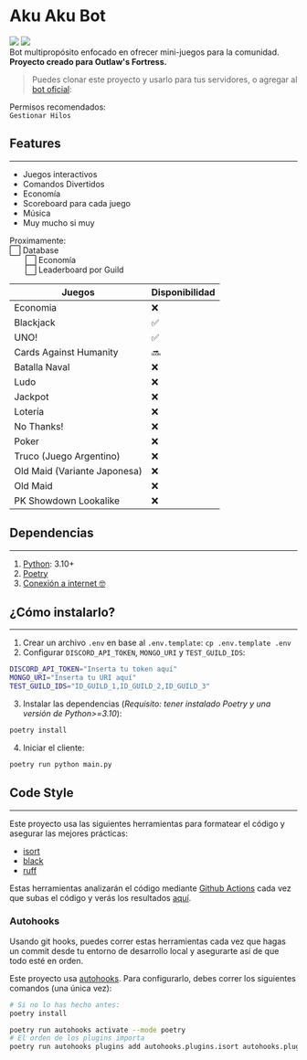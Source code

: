 # Aku Aku Bot
<img src="https://img.shields.io/badge/Outlaw's Fortress-purple"> <img src="https://img.shields.io/badge/Yoru--blue">\
Bot multipropósito enfocado en ofrecer mini-juegos para la comunidad. **Proyecto creado para Outlaw's Fortress.**

> Puedes clonar este proyecto y usarlo para tus servidores, o agregar al [bot oficial](https://discord.com/api/oauth2/authorize?client_id=1104270054792638525&permissions=51539607552&scope=applications.commands%20bot):

Permisos recomendados:\
`Gestionar Hilos`

## Features
___

- Juegos interactivos
- Comandos Divertidos
- Economía
- Scoreboard para cada juego
- Música
- Muy mucho si muy

Proximamente:\
⬜ Database\
&nbsp;&nbsp;&nbsp;&nbsp;&nbsp;&nbsp;&nbsp;⬜ Economía\
&nbsp;&nbsp;&nbsp;&nbsp;&nbsp;&nbsp;&nbsp;⬜ Leaderboard por Guild

| Juegos | Disponibilidad |
| --- | --- |
| Economia | ❌
| Blackjack | ✅
| UNO! | ✅
| Cards Against Humanity | 🔜
| Batalla Naval | ❌
| Ludo | ❌
| Jackpot | ❌
| Lotería | ❌
| No Thanks! | ❌
| Poker | ❌
| Truco (Juego Argentino) | ❌
| Old Maid (Variante Japonesa) | ❌
| Old Maid | ❌
| PK Showdown Lookalike | ❌

## Dependencias
___
1. [Python](https://www.python.org/): 3.10+
2. [Poetry](https://python-poetry.org/)
3. [Conexión a internet 🤓](https://i.ytimg.com/vi/OjrZ_HVj48c/maxresdefault.jpg)

## ¿Cómo instalarlo?
___
1. Crear un archivo `.env` en base al `.env.template`: `cp .env.template .env`
1. Configurar `DISCORD_API_TOKEN`, `MONGO_URI` y `TEST_GUILD_IDS`:

```bash
DISCORD_API_TOKEN="Inserta tu token aquí"
MONGO_URI="Inserta tu URI aquí"
TEST_GUILD_IDS="ID_GUILD_1,ID_GUILD_2,ID_GUILD_3"
```

3. Instalar las dependencias (*Requisito: tener instalado Poetry y una versión de Python>=3.10*):

```bash
poetry install
```

4. Iniciar el cliente:

```bash
poetry run python main.py
```

## Code Style
___
Este proyecto usa las siguientes herramientas para formatear el código y asegurar las mejores prácticas:
- [isort](https://pycqa.github.io/isort/)
- [black](https://black.readthedocs.io/en/stable/)
- [ruff](https://beta.ruff.rs/docs/)

Estas herramientas analizarán el código mediante [Github Actions](https://docs.github.com/en/actions)
cada vez que subas el código y verás los resultados [aquí](https://github.com/n-ull/aku/actions).


### Autohooks
Usando git hooks, puedes correr estas herramientas cada vez que hagas un commit desde tu entorno de
desarrollo local y asegurarte así de que todo esté en orden.

Este proyecto usa [autohooks](https://github.com/greenbone/autohooks).
Para configurarlo, debes correr los siguientes comandos (una única vez):

```bash
# Si no lo has hecho antes:
poetry install

poetry run autohooks activate --mode poetry
# El orden de los plugins importa
poetry run autohooks plugins add autohooks.plugins.isort autohooks.plugins.black autohooks.plugins.ruff
```
